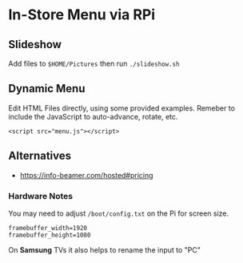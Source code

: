 # In-Store Menu via RPi

## Slideshow

Add files to `$HOME/Pictures` then run `./slideshow.sh`


## Dynamic Menu

Edit HTML Files directly, using some provided examples.
Remeber to include the JavaScript to auto-advance, rotate, etc.

```
<script src="menu.js"></script>
```

## Alternatives

* https://info-beamer.com/hosted#pricing

### Hardware Notes

You may need to adjust `/boot/config.txt` on the Pi for screen size.

```
framebuffer_width=1920
framebuffer_height=1080
```

On **Samsung** TVs it also helps to rename the input to "PC"
